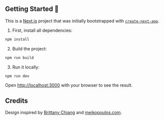 ## Getting Started 🚀

This is a [Next.js](https://nextjs.org/) project that was initially bootstrapped with [`create-next-app`](https://github.com/vercel/next.js/tree/canary/packages/create-next-app).

1. First, install all dependencies:

```bash
npm install
```

2. Build the project:

```bash
npm run build
```

3. Run it locally:

```bash
npm run dev
```
Open [http://localhost:3000](http://localhost:3000) with your browser to see the result.

## Credits

Design inspired by [Brittany Chiang](https://brittanychiang.com) and [meikopoulos.com](https://meikopoulos.com).